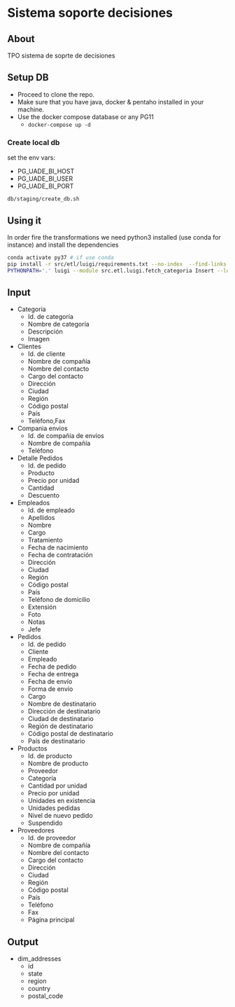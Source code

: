 # Sistema soporte decisiones

## About

TPO sistema de soprte de decisiones

## Setup DB

- Proceed to clone the repo.
- Make sure that you have java, docker & pentaho installed in your machine.
- Use the docker compose database or any PG11
  - `docker-compose up -d`

### Create local db

set the env vars:

- PG_UADE_BI_HOST
- PG_UADE_BI_USER
- PG_UADE_BI_PORT

`db/staging/create_db.sh`

## Using it

In order fire the transformations we need python3 installed (use conda for instance) and install the dependencies

```sh
conda activate py37 # if use conda
pip install -r src/etl/luigi/requirements.txt --no-index  --find-links file:/tmp/packages
PYTHONPATH='.' luigi --module src.etl.luigi.fetch_categoria Insert --local-scheduler
```

## Input

- Categoria
  - Id. de categoría
  - Nombre de categoría
  - Descripción
  - Imagen
- Clientes
  - Id. de cliente
  - Nombre de compañía
  - Nombre del contacto
  - Cargo del contacto
  - Dirección
  - Ciudad
  - Región
  - Código postal
  - País
  - Teléfono,Fax
- Compania envios
  - Id. de compañía de envíos
  - Nombre de compañía
  - Teléfono
- Detalle Pedidos
  - Id. de pedido
  - Producto
  - Precio por unidad
  - Cantidad
  - Descuento
- Empleados
  - Id. de empleado
  - Apellidos
  - Nombre
  - Cargo
  - Tratamiento
  - Fecha de nacimiento
  - Fecha de contratación
  - Dirección
  - Ciudad
  - Región
  - Código postal
  - País
  - Teléfono de domicilio
  - Extensión
  - Foto
  - Notas
  - Jefe
- Pedidos
  - Id. de pedido
  - Cliente
  - Empleado
  - Fecha de pedido
  - Fecha de entrega
  - Fecha de envío
  - Forma de envío
  - Cargo
  - Nombre de destinatario
  - Dirección de destinatario
  - Ciudad de destinatario
  - Región de destinatario
  - Código postal de destinatario
  - País de destinatario
- Productos
  - Id. de producto
  - Nombre de producto
  - Proveedor
  - Categoría
  - Cantidad por unidad
  - Precio por unidad
  - Unidades en existencia
  - Unidades pedidas
  - Nivel de nuevo pedido
  - Suspendido
- Proveedores
  - Id. de proveedor
  - Nombre de compañía
  - Nombre del contacto
  - Cargo del contacto
  - Dirección
  - Ciudad
  - Región
  - Código postal
  - País
  - Teléfono
  - Fax
  - Página principal

## Output

- dim_addresses
  - id
  - state
  - region
  - country
  - postal_code
